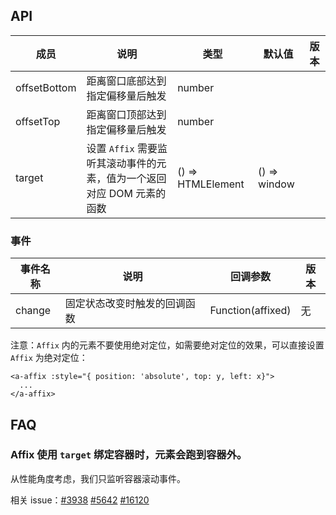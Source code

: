 ## API 

| 成员 | 说明 | 类型 | 默认值 | 版本 |
| --- | --- | --- | --- | --- |
| offsetBottom | 距离窗口底部达到指定偏移量后触发 | number |  |  |
| offsetTop | 距离窗口顶部达到指定偏移量后触发 | number |  |  |
| target | 设置 `Affix` 需要监听其滚动事件的元素，值为一个返回对应 DOM 元素的函数 | () => HTMLElement | () => window |  |

### 事件 

| 事件名称 | 说明 | 回调参数 | 版本 |
| --- | --- | --- | --- |
| change | 固定状态改变时触发的回调函数 | Function(affixed) | 无 |

注意：`Affix` 内的元素不要使用绝对定位，如需要绝对定位的效果，可以直接设置 `Affix` 为绝对定位：

```
<a-affix :style="{ position: 'absolute', top: y, left: x}">
  ...
</a-affix>
```

## FAQ 

### Affix 使用 `target` 绑定容器时，元素会跑到容器外。 

从性能角度考虑，我们只监听容器滚动事件。

相关 issue：[#3938](https://github.com/ant-design/ant-design/issues/3938) [#5642](https://github.com/ant-design/ant-design/issues/5642) [#16120](https://github.com/ant-design/ant-design/issues/16120)